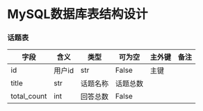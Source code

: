 # MySQL数据库表结构设计


### 话题表

字段 | 含义 | 类型 | 可为空 | 主外键 | 备注
---- | ---- | ---- | ---- | ---- | ----
id | 用户id | str | False | 主键 | |
title | str | 话题名称 | 话题总数 |
total_count | int | 回答总数 | False |


### 

